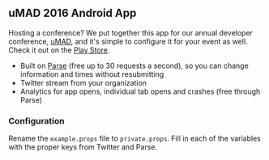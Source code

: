 uMAD 2016 Android App
------

Hosting a conference? We put together this app for our annual developer conference, [uMAD](http://umad.me), and it's simple to configure it for your event as well. Check it out on the [Play Store](https://play.google.com/store/apps/details?id=com.utcs.mad.umad).

* Built on [Parse](http://parse.com) (free up to 30 requests a second), so you can change information and times without resubmitting
* Twitter stream from your organization
* Analytics for app opens, individual tab opens and crashes (free through Parse)

### Configuration

Rename the `example.props` file to `private.props`. Fill in each of the variables with the proper keys from Twitter and Parse.
